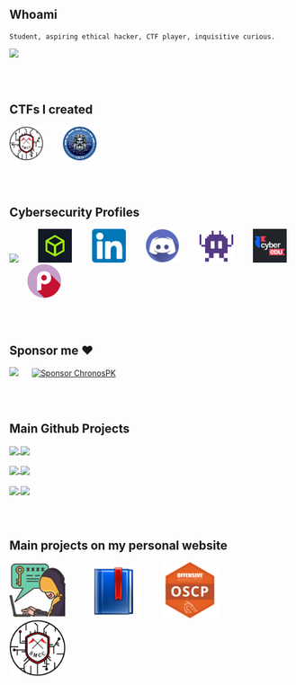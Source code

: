 ## Whoami

```plain
Student, aspiring ethical hacker, CTF player, inquisitive curious. 
```

<a href="https://chronossec.site/s/whoami/" target="_blank" rel="noopener noreferrer"><img src="https://img.shields.io/badge/About%20Me-chronossec.site-2F26B3?style=for-the-badge&logo=github"></a>

<br><br>

## CTFs I created

<p>
  <a href="https://chronossec.site/SMCC_2023_DEV/" target="_blank"><img src="./icons/SMCC-circle.png" width="60" height="60"></a>
  &nbsp;&nbsp;&nbsp;&nbsp;&nbsp;&nbsp;&nbsp;
  <a href="https://ctf.chronossec.site" target="_blank"><img src="./icons/CSCTF-logo-2.2.png" width="60" height="60"></a>
  &nbsp;&nbsp;&nbsp;&nbsp;&nbsp;&nbsp;&nbsp;
</p>

<br><br>

## Cybersecurity Profiles

<p>
  <a href="https://tryhackme.com/p/s.marin.ionut" target="_blank"><img src="https://tryhackme-badges.s3.amazonaws.com/s.marin.ionut.png"></a>
  &nbsp;&nbsp;&nbsp;&nbsp;&nbsp;&nbsp;&nbsp;
  <a href="https://app.hackthebox.com/profile/691012" target="_blank"><img src="./icons/htb.jpg" width="60" height="60"></a>
  &nbsp;&nbsp;&nbsp;&nbsp;&nbsp;&nbsp;&nbsp;
  <a href="https://www.linkedin.com/in/radumarin001/" target="_blank"><img src="./icons/linkedin.png" width="60" height="60"></a>
  &nbsp;&nbsp;&nbsp;&nbsp;&nbsp;&nbsp;&nbsp;
  <a href="https://discord.com/users/602129324136464394" target="_blank"><img src="./icons/discord_icon.png" width="60" height="60"></a>
  &nbsp;&nbsp;&nbsp;&nbsp;&nbsp;&nbsp;&nbsp;
  <a href="https://chronossec.site/s/" target="_blank"><img src="./icons/chronossec.svg" width="60" height="60"></a>
  &nbsp;&nbsp;&nbsp;&nbsp;&nbsp;&nbsp;&nbsp;
  <a href="https://app.cyber-edu.co/user/89f41bb0-25ea-11ec-85ba-b5c17388972b" target="_blank"><img src="./icons/cyberedu.png" width="60" height="60"></a>
  &nbsp;&nbsp;&nbsp;&nbsp;&nbsp;&nbsp;&nbsp;
  <a href="https://play.picoctf.org/users/Radupk" target="_blank"><img src="./icons/picoctf.png" width="60" height="60"></a>
</p>

<br><br>


## Sponsor me ♥

<a href="https://www.buymeacoffee.com/chronossec" target="_blank"><img src="https://img.buymeacoffee.com/button-api/?text=Hope you enjoy my content!&emoji=♥️&slug=chronossec&button_colour=4034c9&font_colour=ffffff&font_family=Lato&outline_colour=ffffff&coffee_colour=FFDD00" /></a>
&nbsp;&nbsp;&nbsp;&nbsp;
<a href="https://github.com/sponsors/ChronosPK">
  <img src="https://img.shields.io/badge/Sponsor-ChronosPK-blue.svg" alt="Sponsor ChronosPK" width="300">
</a>



<br><br>


## Main Github Projects

<a href = "https://github.com/ChronosPk/CSCTF-2024-challenges" target="_blank">
<img src = "https://github-readme-stats.vercel.app/api/pin/?username=ChronosPk&repo=CSCTF-2024-challenges&theme=dark&hide_border" align = "center" />
</a> 
<a href = "https://github.com/ChronosPk/SMCC-2023" target="_blank">
<img src = "https://github-readme-stats.vercel.app/api/pin/?username=ChronosPk&repo=SMCC-2023&theme=dark&hide_border" align = "center" />
</a> 
<br><br>
<a href = "https://github.com/ChronosPk/pentesting-cheatsheets" target="_blank">
<img src = "https://github-readme-stats.vercel.app/api/pin/?username=ChronosPk&repo=pentesting-cheatsheets&theme=dark&hide_border" align = "center" />
</a>
<a href = "https://github.com/ChronosPk/port-grabber" target="_blank">
<img src = "https://github-readme-stats.vercel.app/api/pin/?username=ChronosPk&repo=port-grabber&theme=dark&hide_border" align = "center" />
</a> 
<br><br>
<a href = "https://github.com/ChronosPk/WiFI_locally_extract_passwords" target="_blank">
<img src = "https://github-readme-stats.vercel.app/api/pin/?username=ChronosPk&repo=WiFI_locally_extract_passwords&theme=dark&hide_border" align = "center" />
</a> 
<a href = "https://github.com/ChronosPk/TAPE" target="_blank">
<img src = "https://github-readme-stats.vercel.app/api/pin/?username=ChronosPk&repo=APET&theme=dark&hide_border" align = "center" />
</a> 

<br><br>

## Main projects on my personal website
<p>
  <a href="https://chronossec.site/s/cheatsheets/pentest-enumertation" target="_blank"><img src="./icons/penetration_testing_icon.png" width="100" height="100"/></a>
  &nbsp;&nbsp;&nbsp;&nbsp;&nbsp;&nbsp;&nbsp;
  <a href="https://chronossec.site/s/cheatsheets/learning-resources" target="_blank"><img src="./icons/bookmark_icon_for_resources.png" width="100" height="100"/></a>
  &nbsp;&nbsp;&nbsp;&nbsp;&nbsp;&nbsp;&nbsp;
  <a href="https://chronossec.site/s/writeups/cert-prep/" target="_blank"><img src="./icons/oscp.png" width="100" height="100"/></a>
  &nbsp;&nbsp;&nbsp;&nbsp;&nbsp;&nbsp;&nbsp;
  <a href="https://chronossec.site/SMCC_2023_development/" target="_blank"><img src="./icons/SMCC-circle.png" width="100" height="100"/></a>
</p>

